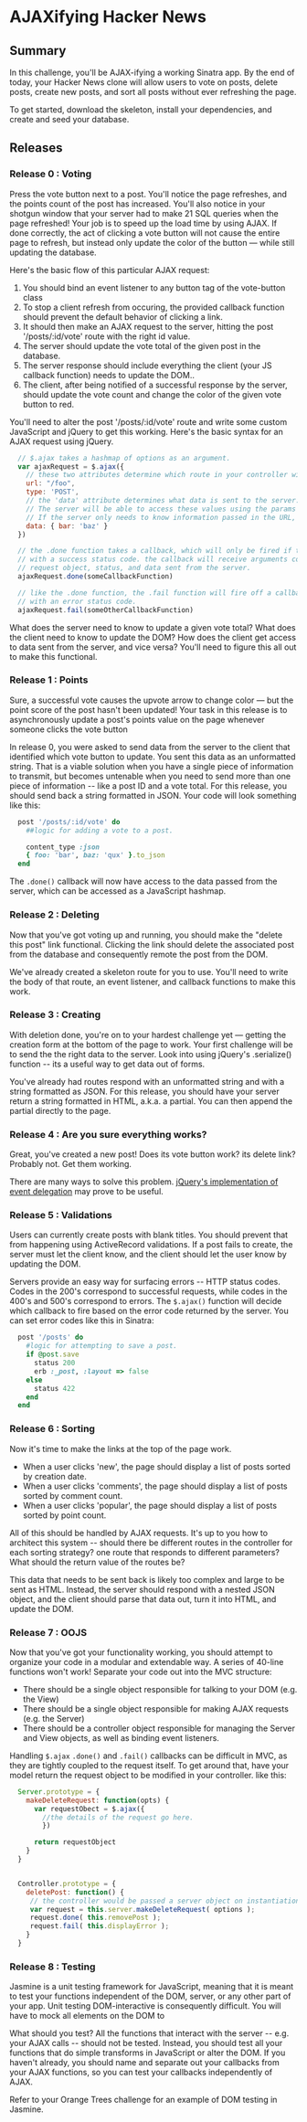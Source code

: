 # AJAXifying Hacker News

## Summary

In this challenge, you'll be AJAX-ifying a working Sinatra app. By the end of
today, your Hacker News clone will allow users to vote on posts, delete posts,
create new posts, and sort all posts without ever refreshing the page.

To get started, download the skeleton, install your dependencies, and create
and seed your database.

## Releases

### Release 0 : Voting

Press the vote button next to a post. You'll notice the page refreshes, and the
points count of the post has increased. You'll also notice in your shotgun
window that your server had to make 21 SQL queries when the page refreshed!
Your job is to speed up the load time by using AJAX. If done correctly, the act
of clicking a vote button will not cause the entire page to refresh, but
instead only update the color of the button — while still updating the
database.

Here's the basic flow of this particular AJAX request:

1. You should bind an event listener to any button tag of the vote-button class
2. To stop a client refresh from occuring, the provided callback function should prevent the default behavior of clicking a link.
3. It should then make an AJAX request to the server, hitting the post '/posts/:id/vote' route with the right id value.
4. The server should update the vote total of the given post in the database.
5. The server response should include everything the client (your JS callback function) needs to update the DOM..
6. The client, after being notified of a successful response by the server, should update the vote count and change the color of the given vote button to red.

You'll need to alter the post '/posts/:id/vote' route  and write some custom JavaScript and jQuery to get this working. Here's the basic syntax for an AJAX request using jQuery.

```javascript
  // $.ajax takes a hashmap of options as an argument.
  var ajaxRequest = $.ajax({
    // these two attributes determine which route in your controller will be called.
    url: "/foo",
    type: 'POST',
    // the 'data' attribute determines what data is sent to the server.
    // The server will be able to access these values using the params hash.
    // If the server only needs to know information passed in the URL, this attribute is not necessary.
    data: { bar: 'baz' }
  })

  // the .done function takes a callback, which will only be fired if the server responds
  // with a success status code. the callback will receive arguments corresponding to the
  // request object, status, and data sent from the server.
  ajaxRequest.done(someCallbackFunction)

  // like the .done function, the .fail function will fire off a callback if the server responds
  // with an error status code.
  ajaxRequest.fail(someOtherCallbackFunction)
```

What does the server need to know to update a given vote total? What does the
client need to know to update the DOM? How does the client get access to data
sent from the server, and vice versa? You'll need to figure this all out to
make this functional.


### Release 1 : Points

Sure, a successful vote causes the upvote arrow to change color — but the point
score of the post hasn't been updated! Your task in this release is to
asynchronously update a post's points value on the page whenever someone clicks
the vote button

In release 0, you were asked to send data from the server to the client that
identified which vote button to update. You sent this data as an unformatted
string. That is a viable solution when you have a single piece of information
to transmit, but becomes untenable when you need to send more than one piece of
information -- like a post ID and a vote total. For this release, you should
send back a string formatted in JSON. Your code will look something like this:

```ruby
  post '/posts/:id/vote' do
    ##logic for adding a vote to a post.

    content_type :json
    { foo: 'bar', baz: 'qux' }.to_json
  end
```

The `.done()` callback will now have access to the data passed from the server,
which can be accessed as a JavaScript hashmap.

### Release 2 : Deleting

Now that you've got voting up and running, you should make the "delete this
post" link functional. Clicking the link should delete the associated post from
the database and consequently remote the post from the DOM.

We've already created a skeleton route for you to use. You'll need to write the
body of that route, an event listener, and callback functions to make this
work.

### Release 3 : Creating

With deletion done, you're on to your hardest challenge yet — getting the
creation form at the bottom of the page to work. Your first challenge will be
to send the the right data to the server. Look into using jQuery's .serialize()
function -- its a useful way to get data out of forms.

You've already had routes respond with an unformatted string and with a string
formatted as JSON. For this release, you should have your server return a
string formatted in HTML, a.k.a. a partial. You can then append the partial
directly to the page.

### Release 4 : Are you sure everything works?

Great, you've created a new post! Does its vote button work? its delete link?
Probably not. Get them working.

There are many ways to solve this problem. [jQuery's implementation of event
delegation](https://learn.jquery.com/events/event-delegation/) may prove to be
useful.

### Release 5 : Validations

Users can currently create posts with blank titles. You should prevent that
from happening using ActiveRecord validations. If a post fails to create,
the server must let the client know, and the client should let the user know by
updating the DOM.

Servers provide an easy way for surfacing errors -- HTTP status codes. Codes in
the 200's correspond to successful requests, while  codes in the 400's and
500's correspond to errors. The `$.ajax()` function will decide which callback to
fire based on the error code returned by the server. You can set error codes
like this in Sinatra:

```ruby
  post '/posts' do
    #logic for attempting to save a post.
    if @post.save
      status 200
      erb :_post, :layout => false
    else
      status 422
    end
  end
```

### Release 6 : Sorting

Now it's time to make the links at the top of the page work.

  * When a user clicks 'new', the page should display a list of posts sorted by creation date.
  * When a user clicks 'comments', the page should display a list of posts sorted by comment count.
  * When a user clicks 'popular', the page should display a list of posts sorted by point count.

All of this should be handled by AJAX requests. It's up to you how to architect
this system -- should there be different routes in the controller for each
sorting strategy? one route that responds to different parameters? What should
the return value of the routes be?

This data that needs to be sent back is likely too complex and large to be sent
as HTML. Instead, the server should respond with a nested JSON object, and the
client should parse that data out, turn it into HTML, and update the DOM.

### Release 7 : OOJS

Now that you've got your functionality working, you should attempt to organize
your code in a modular and extendable way. A series of 40-line functions won't
work! Separate your code out into the MVC structure:

  * There should be a single object responsible for talking to your DOM (e.g. the View)
  * There should be a single object responsible for making AJAX requests (e.g. the Server)
  * There should be a controller object responsible for managing the Server and View objects, as well as binding event listeners.

Handling `$.ajax` `.done()` and `.fail()` callbacks can be difficult in MVC, as they
are tightly coupled to the request itself. To get around that, have your model
return the request object to be modified in your controller. like this:

```javascript
  Server.prototype = {
    makeDeleteRequest: function(opts) {
      var requestObect = $.ajax({
        //the details of the request go here.
        })

      return requestObject
    }
  }


  Controller.prototype = {
    deletePost: function() {
     // the controller would be passed a server object on instantiation.
     var request = this.server.makeDeleteRequest( options );
     request.done( this.removePost );
     request.fail( this.displayError );
    }
  }
```

### Release 8 : Testing

Jasmine is a unit testing framework for JavaScript, meaning that it is meant to
test your functions independent of the DOM, server, or any other part of your
app. Unit testing DOM-interactive is consequently difficult. You will have to
mock all elements on the DOM to

What should you test? All the functions that interact with the server -- e.g.
your AJAX calls -- should not be tested. Instead, you should test all your
functions that do simple transforms in JavaScript or alter the DOM. If you
haven't already, you should name and separate out your callbacks from your AJAX
functions, so you can test your callbacks independently of AJAX.

Refer to your Orange Trees challenge for an example of DOM testing in Jasmine.
